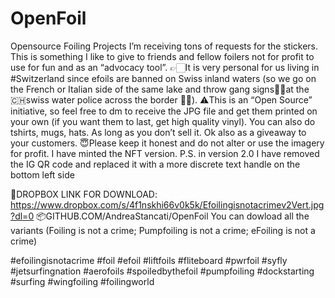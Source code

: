 # OpenFoil
Opensource Foiling Projects
I’m receiving tons of requests for the stickers. This is something I like to give to friends and fellow foilers not for profit  to use for fun and as an “advocacy tool”. 
👉🏻It is very personal for us living in #Switzerland since efoils are banned on Swiss inland waters (so we go on the French or Italian side of the same lake and throw gang signs🖕🏼at the 🇨🇭swiss water police across the border 🏴‍☠️).
⚠️This is an “Open Source” initiative, so feel free to dm to receive the JPG file and get them printed on your own (if you want them to last, get high quality vinyl). You can also do tshirts, mugs, hats. As long as you don’t sell it. Ok also as a giveaway to your customers.
😇Please keep it honest and do not alter or use the imagery for profit. I have minted the NFT version.
P.S. in version 2.0 I have removed the IG QR code and replaced it with a more discrete text handle on the bottom left side

🎁DROPBOX LINK FOR DOWNLOAD: https://www.dropbox.com/s/4f1nskhi66v0k5k/Efoilingisnotacrimev2Vert.jpg?dl=0
📦GITHUB.COM/AndreaStancati/OpenFoil  You can dowload all the variants (Foiling is not a crime; Pumpfoiling is not a crime; eFoiling is not a crime)

#efoilingisnotacrime #foil #efoil #liftfoils #fliteboard #pwrfoil #syfly #jetsurfingnation #aerofoils #spoiledbythefoil #pumpfoiling #dockstarting #surfing #wingfoiling  #foilingworld
